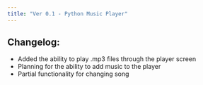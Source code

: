 ```yaml
---
title: "Ver 0.1 - Python Music Player"
---
```


## Changelog:
- Added the ability to play .mp3 files through the player screen
- Planning for the ability to add music to the player
- Partial functionality for changing song
